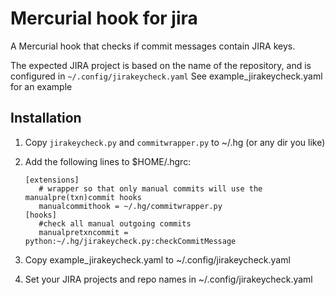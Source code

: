 Mercurial hook for jira
==================================

A Mercurial hook that checks if commit messages contain JIRA keys.

The expected JIRA project is based on the name of the repository, and is configured in `~/.config/jirakeycheck.yaml`
See example_jirakeycheck.yaml for an example

Installation
------------
1. Copy `jirakeycheck.py` and `commitwrapper.py` to ~/.hg (or any dir you like)
2. Add the following lines to $HOME/.hgrc:

    ```
    [extensions]
       # wrapper so that only manual commits will use the manualpre(txn)commit hooks
       manualcommithook = ~/.hg/commitwrapper.py
    [hooks]
       #check all manual outgoing commits
       manualpretxncommit = python:~/.hg/jirakeycheck.py:checkCommitMessage
    ```

3. Copy example_jirakeycheck.yaml to ~/.config/jirakeycheck.yaml
4. Set your JIRA projects and repo names in ~/.config/jirakeycheck.yaml
